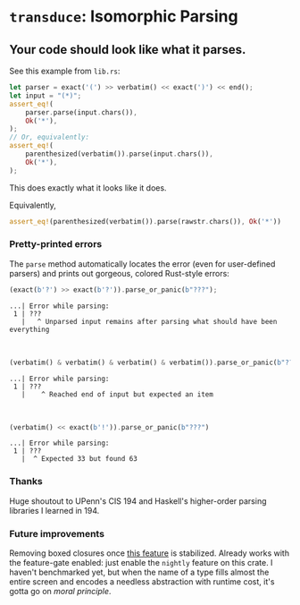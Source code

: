 # `transduce`: Isomorphic Parsing
## Your code should look like what it parses.

See this example from `lib.rs`:
```rust
let parser = exact('(') >> verbatim() << exact(')') << end();
let input = "(*)";
assert_eq!(
    parser.parse(input.chars()),
    Ok('*'),
);
// Or, equivalently:
assert_eq!(
    parenthesized(verbatim()).parse(input.chars()),
    Ok('*'),
);
```
This does exactly what it looks like it does.

Equivalently,
```rust
assert_eq!(parenthesized(verbatim()).parse(rawstr.chars()), Ok('*'))
```

### Pretty-printed errors
The `parse` method automatically locates the error (even for user-defined parsers) and prints out gorgeous, colored Rust-style errors:
```rust
(exact(b'?') >> exact(b'?')).parse_or_panic(b"???");
```
```
...| Error while parsing:
 1 | ???
   |   ^ Unparsed input remains after parsing what should have been everything
```
&nbsp;
```rust
(verbatim() & verbatim() & verbatim() & verbatim()).parse_or_panic(b"???");
```
```
...| Error while parsing:
 1 | ???
   |    ^ Reached end of input but expected an item
```
&nbsp;
```rust
(verbatim() << exact(b'!')).parse_or_panic(b"???")
```
```
...| Error while parsing:
 1 | ???
   |  ^ Expected 33 but found 63
```

### Thanks

Huge shoutout to UPenn's CIS 194 and Haskell's higher-order parsing libraries I learned in 194.

### Future improvements

Removing boxed closures once [this feature](https://github.com/rust-lang/rust/issues/63063) is stabilized.
Already works with the feature-gate enabled: just enable the `nightly` feature on this crate.
I haven't benchmarked yet, but when the name of a type fills almost the entire screen and encodes a needless abstraction with runtime cost, it's gotta go on _moral principle_.
